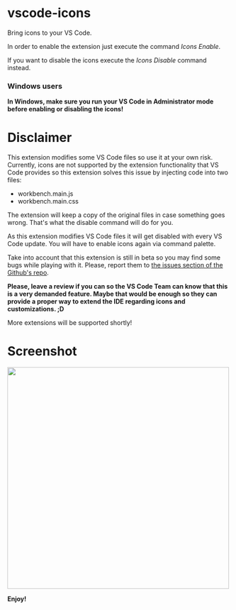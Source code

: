 # vscode-icons
Bring icons to your VS Code.

In order to enable the extension just execute the command *Icons Enable*.

If you want to disable the icons execute the *Icons Disable* command instead.

### Windows users
**In Windows, make sure you run your VS Code in Administrator mode before enabling or disabling the icons!**

# Disclaimer
This extension modifies some VS Code files so use it at your own risk.
Currently, icons are not supported by the extension functionality that VS Code provides so this extension solves this issue by injecting code into two files:

- workbench.main.js
- workbench.main.css

The extension will keep a copy of the original files in case something goes wrong. That's what the disable command will do for you.

As this extension modifies VS Code files it will get disabled with every VS Code update. You will have to enable icons again via command palette.

Take into account that this extension is still in beta so you may find some bugs while playing with it. Please, report them to [the issues section of the Github's repo](https://github.com/robertohuertasm/vscode-icons/issues).

**Please, leave a review if you can so the VS Code Team can know that this is a very demanded feature. Maybe that would be enough so they can provide a proper way to extend the IDE regarding icons and customizations. ;D**

More extensions will be supported shortly!


# Screenshot
<img src="https://raw.githubusercontent.com/robertohuertasm/vscode-icons/master/screenshot.png" width="500">


**Enjoy!**